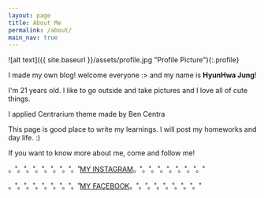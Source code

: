 ```yaml
---
layout: page
title: About Me
permalink: /about/
main_nav: true
---
```


![alt text]({{ site.baseurl }}/assets/profile.jpg "Profile Picture"){:.profile}


I made my own blog!
welcome everyone :>
and my name is **HyunHwa Jung**! 

I'm 21 years old.
I like to go outside and take pictures and I love all of cute things.

I applied Centrarium theme made by Ben Centra

This page is good place to write my learnings.
I will post my homeworks and day life. :)


If you want to know more about me, come and follow me!

。˚。˚。˚。˚。˚。˚。˚。˚[MY INSTAGRAM](https://www.instagram.com/lovein_glow/)。˚。˚。˚。˚。˚。˚。˚。˚

。˚。˚。˚。˚。˚。˚。˚。˚[MY FACEBOOK](https://www.facebook.com/profile.php?id=100009600046041)。˚。˚。˚。˚。˚。˚。˚。˚



